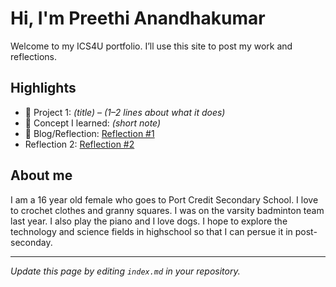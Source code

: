 # Hi, I'm Preethi Anandhakumar
Welcome to my ICS4U portfolio. I’ll use this site to post my work and reflections.

## Highlights
- 🔧 Project 1: *(title)* – *(1–2 lines about what it does)*
- 🧠 Concept I learned: *(short note)*
- 📝 Blog/Reflection: [Reflection #1](./posts/first_reflection.md)
- Reflection 2: [Reflection #2](./posts/first_reflection.md)
## About me
I am a 16 year old female who goes to Port Credit Secondary School. I love to crochet clothes and granny squares. I was on the varsity badminton team last year. I also play the piano and I love dogs. I hope to explore the technology and science fields in highschool so that I can persue it in post-seconday.

---
*Update this page by editing `index.md` in your repository.*
